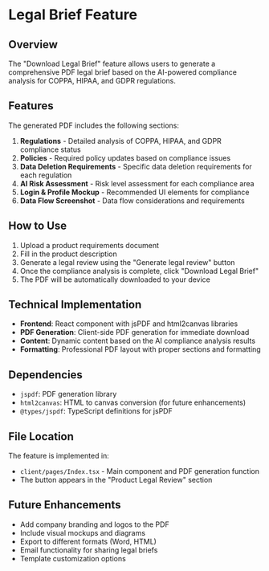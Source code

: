# Legal Brief Feature

## Overview
The "Download Legal Brief" feature allows users to generate a comprehensive PDF legal brief based on the AI-powered compliance analysis for COPPA, HIPAA, and GDPR regulations.

## Features
The generated PDF includes the following sections:

1. **Regulations** - Detailed analysis of COPPA, HIPAA, and GDPR compliance status
2. **Policies** - Required policy updates based on compliance issues
3. **Data Deletion Requirements** - Specific data deletion requirements for each regulation
4. **AI Risk Assessment** - Risk level assessment for each compliance area
5. **Login & Profile Mockup** - Recommended UI elements for compliance
6. **Data Flow Screenshot** - Data flow considerations and requirements

## How to Use

1. Upload a product requirements document
2. Fill in the product description
3. Generate a legal review using the "Generate legal review" button
4. Once the compliance analysis is complete, click "Download Legal Brief"
5. The PDF will be automatically downloaded to your device

## Technical Implementation

- **Frontend**: React component with jsPDF and html2canvas libraries
- **PDF Generation**: Client-side PDF generation for immediate download
- **Content**: Dynamic content based on the AI compliance analysis results
- **Formatting**: Professional PDF layout with proper sections and formatting

## Dependencies

- `jspdf`: PDF generation library
- `html2canvas`: HTML to canvas conversion (for future enhancements)
- `@types/jspdf`: TypeScript definitions for jsPDF

## File Location

The feature is implemented in:
- `client/pages/Index.tsx` - Main component and PDF generation function
- The button appears in the "Product Legal Review" section

## Future Enhancements

- Add company branding and logos to the PDF
- Include visual mockups and diagrams
- Export to different formats (Word, HTML)
- Email functionality for sharing legal briefs
- Template customization options
